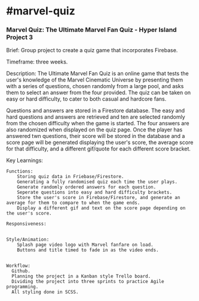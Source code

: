<h1>#marvel-quiz</h1>
<h3>Marvel Quiz: The Ultimate Marvel Fan Quiz - Hyper Island Project 3</h2>

Brief: Group project to create a quiz game that incorporates Firebase.

Timeframe: three weeks.

Description: The Ultimate Marvel Fan Quiz is an online game that tests the user's knowledge of the Marvel Cinematic Universe by presenting them with a series of questions, chosen randomly from a large pool, and asks them to select an answer from the four provided. The quiz can be taken on easy or hard difficulty, to cater to both casual and hardcore fans. 

Questions and answers are stored in a Firestore database. The easy and hard questions and answers are retrieved and ten are selected randomly from the chosen difficulty when the game is started. The four answers are also randomized when displayed on the quiz page. Once the player has answered twn questions, their score will be stored in the database and a score page will be generated displaying the user's score, the average score for that difficulty, and a different gif/quote for each different score bracket. 

Key Learnings:

    Functions:
        Storing quiz data in Friebase/Firestore.
        Generating a fully randomised quiz each time the user plays.
        Generate randomly ordered answers for each question.
        Seperate questions into easy and hard difficulty brackets.
        Store the user's score in Firebase/Firestore, and generate an average for them to compare to when the game ends.
        Display a different gif and text on the score page depending on the user's score.

    Responsiveness:


    Style/Animation:
        Splash page video logo with Marvel fanfare on load.
        Buttons and title timed to fade in as the video ends.


    Workflow:
      Github.
      Planning the project in a Kanban style Trello board.
      Dividing the project into three sprints to practice Agile programming.
      All styling done in SCSS.
                  
                  
